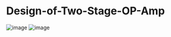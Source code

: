 # Design-of-Two-Stage-OP-Amp
![image](https://github.com/maneesh673/Design-of-Two-Stage-OP-Amp/assets/142797689/0bab7ad2-5ad0-4623-b097-c2cf3bae8cf3)
![image](https://github.com/maneesh673/Design-of-Two-Stage-OP-Amp/assets/142797689/a6f64d36-9737-43ec-8b26-06efe1aa10d6)
